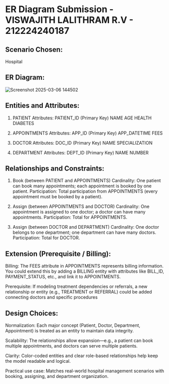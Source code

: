 # ER Diagram Submission - VISWAJITH LALITHRAM R.V - 212224240187

## Scenario Chosen:
Hospital

## ER Diagram:
![Screenshot 2025-03-06 144502](https://github.com/user-attachments/assets/a6e9f56a-9498-4631-87cf-afb694a2b3d9)


## Entities and Attributes:

1. PATIENT
Attributes:
PATIENT_ID (Primary Key)
NAME
AGE
HEALTH
DIABETES

2. APPOINTMENTS
Attributes:
APP_ID (Primary Key)
APP_DATETIME
FEES

3. DOCTOR
Attributes:
DOC_ID (Primary Key)
NAME
SPECIALIZATION

4. DEPARTMENT
Attributes:
DEPT_ID (Primary Key)
NAME
NUMBER



## Relationships and Constraints:

1. Book (between PATIENT and APPOINTMENTS)
Cardinality: One patient can book many appointments; each appointment is booked by one patient.
Participation: Total participation from APPOINTMENTS (every appointment must be booked by a patient).

2. Assign (between APPOINTMENTS and DOCTOR)
Cardinality: One appointment is assigned to one doctor; a doctor can have many appointments.
Participation: Total for APPOINTMENTS.

3. Assign (between DOCTOR and DEPARTMENT)
Cardinality: One doctor belongs to one department; one department can have many doctors.
Participation: Total for DOCTOR.


## Extension (Prerequisite / Billing):

Billing: The FEES attribute in APPOINTMENTS represents billing information. You could extend this by adding a BILLING entity with attributes like BILL_ID, PAYMENT_STATUS, etc., and link it to APPOINTMENTS.

Prerequisite: If modeling treatment dependencies or referrals, a new relationship or entity (e.g., TREATMENT or REFERRAL) could be added connecting doctors and specific procedures


## Design Choices:

Normalization: Each major concept (Patient, Doctor, Department, Appointment) is treated as an entity to maintain data integrity.

Scalability: The relationships allow expansion—e.g., a patient can book multiple appointments, and doctors can serve multiple patients.

Clarity: Color-coded entities and clear role-based relationships help keep the model readable and logical.

Practical use case: Matches real-world hospital management scenarios with booking, assigning, and department organization.
